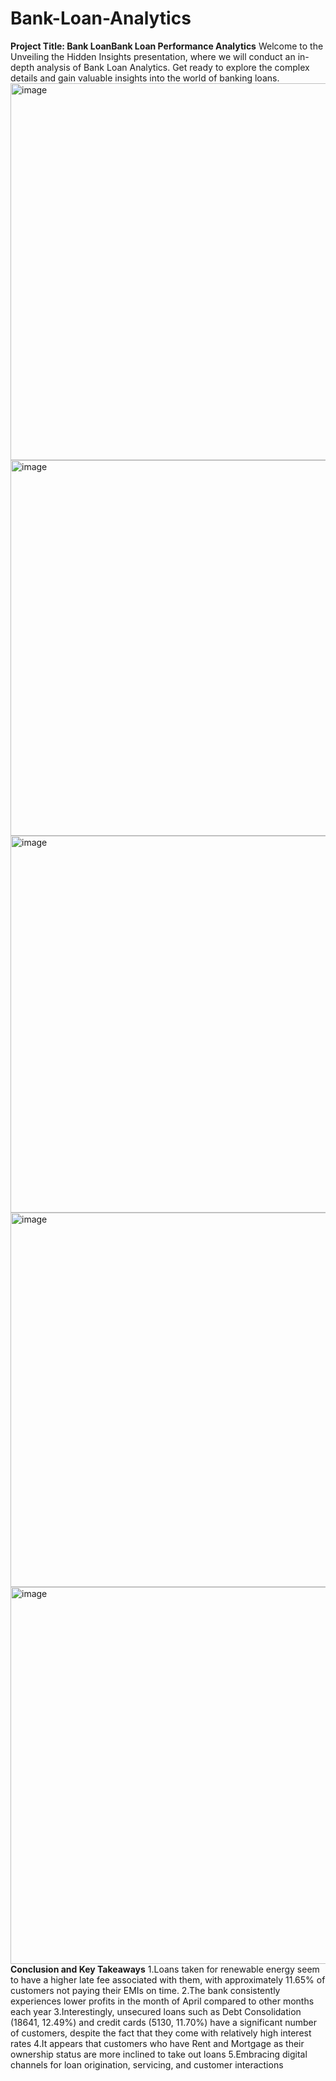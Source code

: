 # Bank-Loan-Analytics
**Project Title: Bank LoanBank Loan Performance Analytics**
Welcome to the Unveiling the Hidden Insights presentation, where we will conduct an in-depth analysis of Bank Loan Analytics. Get ready to explore the complex details and gain valuable insights into the world of banking loans.
<img width="603" alt="image" src="https://github.com/Akanksha10599/Bank-Loan-Analytics/assets/169041591/83d65774-f973-4564-9f1b-fe264b8ab671">
<img width="601" alt="image" src="https://github.com/Akanksha10599/Bank-Loan-Analytics/assets/169041591/c8679a94-b70b-4235-b4d1-b04590ac41c8">
<img width="603" alt="image" src="https://github.com/Akanksha10599/Bank-Loan-Analytics/assets/169041591/164710cb-b258-4424-8c42-a781e214b6d3">
<img width="599" alt="image" src="https://github.com/Akanksha10599/Bank-Loan-Analytics/assets/169041591/98e17d15-9d96-4480-b636-5d11cf76efbd">
<img width="603" alt="image" src="https://github.com/Akanksha10599/Bank-Loan-Analytics/assets/169041591/18b0cba7-8835-4ef6-927f-5d3cc0d6e263">
**Conclusion and Key Takeaways**
1.Loans taken for renewable energy seem to have a higher late fee associated with them, with approximately 11.65% of customers not paying their EMIs on time.
2.The bank consistently experiences lower profits in the month of April compared to other months each year
3.Interestingly, unsecured loans such as Debt Consolidation (18641, 12.49%) and credit cards (5130, 11.70%) have a significant number of customers, despite the fact that they come with relatively high interest rates
4.It appears that customers who have Rent and Mortgage as their ownership status are more inclined to take out loans
5.Embracing digital channels for loan origination, servicing, and customer interactions





